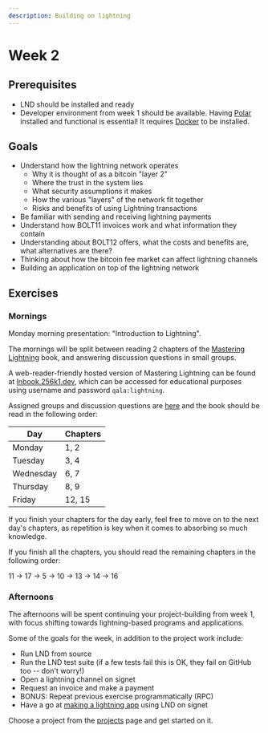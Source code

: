 ```yaml
---
description: Building on lightning
---
```


# Week 2

## Prerequisites

* LND should be installed and ready
* Developer environment from week 1 should be available. Having [Polar](https://lightningpolar.com) installed and functional is essential! It requires [Docker](https://www.docker.com/products/docker-desktop/) to be installed.

## Goals

* Understand how the lightning network operates
  * Why it is thought of as a bitcoin "layer 2"
  * Where the trust in the system lies
  * What security assumptions it makes
  * How the various "layers" of the network fit together
  * Risks and benefits of using Lightning transactions
* Be familiar with sending and receiving lightning payments
* Understand how BOLT11 invoices work and what information they contain
* Understanding about BOLT12 offers, what the costs and benefits are, what alternatives are there?
* Thinking about how the bitcoin fee market can affect lightning channels
* Building an application on top of the lightning network

## Exercises

### Mornings

Monday morning presentation: "Introduction to Lightning".

The mornings will be split between reading 2 chapters of the [Mastering Lightning](https://github.com/lnbook/lnbook) book, and answering discussion questions in small groups.

A web-reader-friendly hosted version of Mastering Lightning can be found at [lnbook.256k1.dev](https://lnbook.256k1.dev), which can be accessed for educational purposes using username and password `qala:lightning`.

Assigned groups and discussion questions are [here](https://docs.google.com/spreadsheets/d/1Pz66t3-W9jHHCQ63Y\_J3mEwpaRn-bf6fulp2ra\_lt84/edit#gid=1712072691) and the book should be read in the following order:

| Day       | Chapters |
| --------- | -------- |
| Monday    | 1, 2     |
| Tuesday   | 3, 4     |
| Wednesday | 6, 7     |
| Thursday  | 8, 9     |
| Friday    | 12, 15   |

If you finish your chapters for the day early, feel free to move on to the next day's chapters, as repetition is key when it comes to absorbing so much knowledge.

If you finish all the chapters, you should read the remaining chapters in the following order:

11 -> 17 -> 5 -> 10 -> 13 -> 14 -> 16

### Afternoons

The afternoons will be spent continuing your project-building from week 1, with focus shifting towards lightning-based programs and applications.

Some of the goals for the week, in addition to the project work include:

* Run LND from source
* Run the LND test suite (if a few tests fail this is OK, they fail on GitHub too -- don't worry!)
* Open a lightning channel on signet
* Request an invoice and make a payment
* BONUS: Repeat previous exercise programmatically (RPC)
* Have a go at [making a lightning app](https://medium.com/@wbobeirne/making-a-lightning-web-app-part-1-4a13c82f3f78) using LND on signet

Choose a project from the [projects](../projects.md) page and get started on it.
